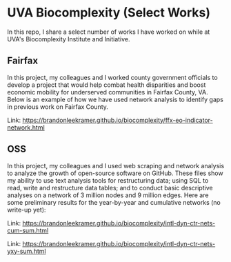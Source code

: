 # UVA Biocomplexity (Select Works)

In this repo, I share a select number of works I have worked on while at UVA's Biocomplexity Institute and Initiative. 

## Fairfax  

In this project, my colleagues and I worked county government officials to develop a project that would help combat health disparities and boost economic mobility for underserved communities in Fairfax County, VA. Below is an example of how we have used network analysis to identify gaps in previous work on Fairfax County. 

Link: https://brandonleekramer.github.io/biocomplexity/ffx-eo-indicator-network.html

## OSS

In this project, my colleagues and I used web scraping and network analysis to analyze the growth of open-source software on GitHub. These files show my ability to use text analysis tools for restructuring data; using SQL to read, write and restructure data tables; and to conduct basic descriptive analyses on a network of 3 million nodes and 9 million edges. Here are some preliminary results for the year-by-year and cumulative networks (no write-up yet):

Link: https://brandonleekramer.github.io/biocomplexity/intl-dyn-ctr-nets-cum-sum.html

Link: https://brandonleekramer.github.io/biocomplexity/intl-dyn-ctr-nets-yxy-sum.html

